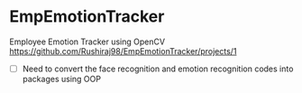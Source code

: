 # EmpEmotionTracker
Employee Emotion Tracker using OpenCV
https://github.com/Rushiraj98/EmpEmotionTracker/projects/1

- [ ] Need to convert the face recognition and emotion recognition codes into packages using OOP

